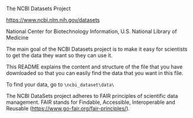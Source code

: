 The NCBI Datasets Project

https://www.ncbi.nlm.nih.gov/datasets

National Center for Biotechnology Information, U.S. National Library of Medicine

The main goal of the NCBI Datasets project is to make it easy for scientists to get the data they want so they can use it.

This README explains the content and structure of the file that you have downloaded so that you can easily find the data that you want in this file.

To find your data, go to `\ncbi_dataset\data\`

The NCBI DataSets project adheres to FAIR principles of scientific data management.
FAIR stands for Findable, Accessible, Interoperable and Reusable (https://www.go-fair.org/fair-principles/).
